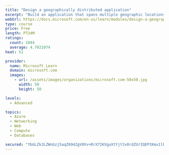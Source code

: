 ```yaml
---
title: "Design a geographically distributed application"
excerpt: "Build an application that spans multiple geographic locations for high availability and resiliency."
webUrl: https://docs.microsoft.com/en-us/learn/modules/design-a-geographically-distributed-application/
type: course
price: Free
length: PT34M
ratings:
  count: 1044
  average: 4.7021074
heat: 51

provider:
  name: Microsoft Learn
  domain: microsoft.com
  images:
    - url: /assets/images/organizations/microsoft.com-50x50.jpg
      width: 50
      height: 50

levels:
  - Advanced

topics:
  - Azure
  - Networking
  - Web
  - Compute
  - Databases

secured: "YbGLZkJLZWnGzj5aqZ694ZgV0Vv+RrX7IKVguXtYjYJv0rdZUrIQEPtKmx1lPXfiK7OWEDFr7CUEWzRBK8z+yZgZHhRC/hPO0rH01dtpPub1Kz4h4qOl1hiexF2ZUg5YRhZk5uyk9+uuyW23mxiUIbTieDO8SyWVPXaJ27wtjkK/Za678VruT73Mq8KATFSOsexmPFK/eJa2K/GzyxswH7iz6Zh+TkneNmKmdm5GBNekrkg5/4oiwZ/3yVv2yzjdRHT746yMcu+SjncNaTgdtxBfCLfXcXtVRYGUGWmgwjVZ+9FvXpT4EXd9Ts1V/SK1VsjcEvE/iWv4gOHfrG/gBi1vaeyBXgD1NX4mHxTwJWag1qvxv5WqMB6coZPeioToUHA6UrS1ZP6rG6g9HWy1opNajiR9S+MUe+zDV/R4uTM=;aaouPNzHe+Qthk2J28WsNg=="
---
```


